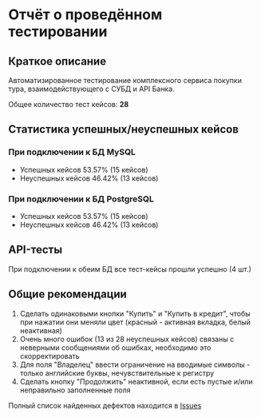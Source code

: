 # Отчёт о проведённом тестировании

## Краткое описание

Автоматизированное тестирование комплексного сервиса покупки тура, взаимодействующего с СУБД и API Банка.

Общее количество тест кейсов: **28**

## Статистика успешных/неуспешных кейсов

### При подключении к БД MySQL

- Успешных кейсов 53.57% (15 кейсов)
- Неуспешных кейсов 46.42% (13 кейсов)


### При подключении к БД PostgreSQL

- Успешных кейсов 53.57% (15 кейсов)
- Неуспешных кейсов 46.42% (13 кейсов)

## API-тесты

При подключении к обеим БД все тест-кейсы прошли успешно (4 шт.)

## Общие рекомендации

1. Cделать одинаковыми кнопки "Купить" и "Купить в кредит", чтобы при нажатии они меняли цвет (красный - активная вкладка, белый неактивная)
2. Очень много ошибок (13 из 28 неуспешных кейсов) связаны с неверными сообщениями об ошибках, необходимо это скорректировать
3. Для поля "Владелец" ввести ограничение на вводимые символы - только английские буквы, нечувствительные к регистру
4. Сделать кнопку "Продолжить" неактивной, если есть пустые и/или неправильно заполненные поля

Полный список найденных дефектов находится в [Issues](https://github.com/dofpo/DW_QA/issues)
